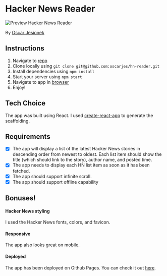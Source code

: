 # Hacker News Reader

![Preview Hacker News Reader](hn-reader.gif)

By [Oscar Jesionek](https://www.oscarjesionek.com)

## Instructions

1. Navigate to [repo](https://github.com/oscarjes/hn-reader)
2. Clone locally using `git clone git@github.com:oscarjes/hn-reader.git`
3. Install dependencies using `npm install`
4. Start your server using `npm start`
5. Navigate to app in [browser](http://localhost:3000)
6. Enjoy!

## Tech Choice

The app was built using React. I used [create-react-app](https://github.com/facebook/create-react-app) to generate the scaffolding.

## Requirements

- [x] The app will display a list of the latest Hacker News stories in descending order from newest to oldest. Each list item should show the title (which should link to the story), author name, and posted time.
- [x] The app needs to display each HN list item as soon as it has been fetched.
- [x] The app should support infinite scroll.
- [x] The app should support offline capability

## Bonuses!

#### Hacker News styling

I used the Hacker News fonts, colors, and favicon.

#### Responsive

The app also looks great on mobile.

#### Deployed

The app has been deployed on Github Pages. You can check it out [here](https://oscarjes.github.io/hn-reader/).